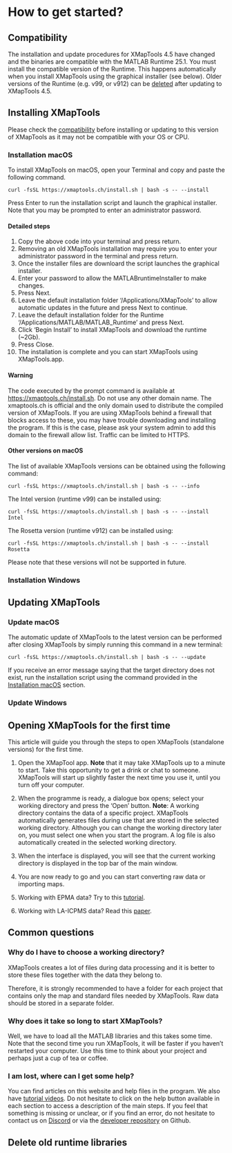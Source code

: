 # How to get started?

## Compatibility

The installation and update procedures for XMapTools 4.5 have changed and the binaries are compatible with the MATLAB Runtime 25.1. You must install the compatible version of the Runtime. This happens automatically when you install XMapTools using the graphical installer (see below). Older versions of the Runtime (e.g. v99, or v912) can be [deleted](#delete-old-runtime-libraries) after updating to XMapTools 4.5.

## Installing XMapTools

Please check the [compatibility](#compatibility) before installing or updating to this version of XMapTools as it may not be compatible with your OS or CPU.

### Installation macOS

To install XMapTools on macOS, open your Terminal and copy and paste the following command.

```
curl -fsSL https://xmaptools.ch/install.sh | bash -s -- --install
```

  Press Enter to run the installation script and launch the graphical installer. Note that you may be prompted to enter an administrator password.

#### Detailed steps
1. Copy the above code into your terminal and press return.
2. Removing an old XMapTools installation may require you to enter your administrator password in the terminal and press return.
3. Once the installer files are downloard the script launches the graphical installer.
4. Enter your password to allow the MATLABruntimeInstaller to make changes.
5. Press Next.
6. Leave the default installation folder ‘/Applications/XMapTools’ to allow automatic updates in the future and press Next to continue.
7. Leave the default installation folder for the Runtime ‘/Applications/MATLAB/MATLAB_Runtime’ and press Next.
7. Click ‘Begin Install’ to install XMapTools and download the runtime (~2Gb).
8. Press Close.
9. The installation is complete and you can start XMapTools using XMapTools.app.

#### Warning

The code executed by the prompt command is available at https://xmaptools.ch/install.sh. Do not use any other domain name. The xmaptools.ch is official and the only domain used to distribute the compiled version of XMapTools. If you are using XMapTools behind a firewall that blocks access to these, you may have trouble downloading and installing the program. If this is the case, please ask your system admin to add this domain to the firewall allow list. Traffic can be limited to HTTPS.

#### Other versions on macOS

The list of available XMapTools versions can be obtained using the following command:  
 
```
curl -fsSL https://xmaptools.ch/install.sh | bash -s -- --info
```

The Intel version (runtime v99) can be installed using: 
 
```
curl -fsSL https://xmaptools.ch/install.sh | bash -s -- --install Intel
```

The Rosetta version (runtime v912) can be installed using: 

```
curl -fsSL https://xmaptools.ch/install.sh | bash -s -- --install Rosetta
```

Please note that these versions will not be supported in future. 

### Installation Windows


## Updating XMapTools

### Update macOS

The automatic update of XMapTools to the latest version can be performed after closing XMapTools by simply running this command in a new terminal:

```
curl -fsSL https://xmaptools.ch/install.sh | bash -s -- --update
```

If you receive an error message saying that the target directory does not exist, run the installation script using the command provided in the [Installation macOS](#installation-macos) section.  


### Update Windows


## Opening XMapTools for the first time

This article will guide you through the steps to open XMapTools (standalone versions) for the first time.

1. Open the XMapTool app. __Note__ that it may take XMapTools up to a minute to start. Take this opportunity to get a drink or chat to someone. XMapTools will start up slightly faster the next time you use it, until you turn off your computer.

2. When the programme is ready, a dialogue box opens; select your working directory and press the ‘Open’ button. __Note__: A working directory contains the data of a specific project. XMapTools automatically generates files during use that are stored in the selected working directory. Although you can change the working directory later on, you must select one when you start the program. A log file is also automatically created in the selected working directory.

3. When the interface is displayed, you will see that the current working directory is displayed in the top bar of the main window.

4. You are now ready to go and you can start converting raw data or importing maps.

5. Working with EPMA data? Try to this [tutorial](/tutorials.html#tutorial-1-xmaptools-for-epma-2023).

6. Working with LA-ICPMS data? Read this [paper](https://pierrelanari.com/wp-content/uploads/2024/01/2024_Markmann_ChemGeol.pdf).


## Common questions

### Why do I have to choose a working directory?

XMapTools creates a lot of files during data processing and it is better to store these files together with the data they belong to.

Therefore, it is strongly recommended to have a folder for each project that contains only the map and standard files needed by XMapTools. Raw data should be stored in a separate folder.

### Why does it take so long to start XMapTools?

Well, we have to load all the MATLAB libraries and this takes some time. Note that the second time you run XMapTools, it will be faster if you haven’t restarted your computer. Use this time to think about your project and perhaps just a cup of tea or coffee.

### I am lost, where can I get some help?

You can find articles on this website and help files in the program. We also have [tutorial videos](/tutorials.html). Do not hesitate to click on the help button available in each section to access a description of the main steps. If you feel that something is missing or unclear, or if you find an error, do not hesitate to contact us on [Discord](https://discord.com/invite/2ak9RXcJ5b) or via the [developer repository](https://github.com/xmaptools/XMapTools_Developers) on Github.


## Delete old runtime libraries


